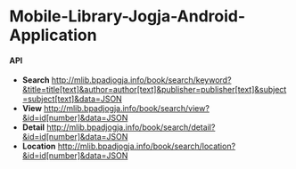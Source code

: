 # Mobile-Library-Jogja-Android-Application

#### API
* **Search** http://mlib.bpadjogja.info/book/search/keyword?&title=title[text]&author=author[text]&publisher=publisher[text]&subject=subject[text]&data=JSON
* **View** http://mlib.bpadjogja.info/book/search/view?&id=id[number]&data=JSON
* **Detail** http://mlib.bpadjogja.info/book/search/detail?&id=id[number]&data=JSON
* **Location** http://mlib.bpadjogja.info/book/search/location?&id=id[number]&data=JSON
